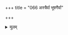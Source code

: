 +++
title = "066 अस्त्रैर्वा भूषणैर्वा"

+++
<details><summary>मूलम्</summary>

अस्त्रैर्वा भूषणैर्वा किमिह भगवतोऽवाप्तकामस्य तस्माद्देवो देहेऽपि वीतावरण इति जगुः केऽपि जैनोपजप्ताः ।  
किं वा देहेन विश्वात्मन इति वदतां किं प्रतिब्रूयुरेते तच्चेत्तस्याश्रितार्थं तदधिकरणकं सर्वमप्येवमस्तु ॥ ६६ ॥
</details>